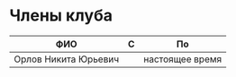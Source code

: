 # Члены клуба

| ФИО                  | С | По              |
| -------------------- | - | --------------- |
| Орлов Никита Юрьевич |   | настоящее время |
